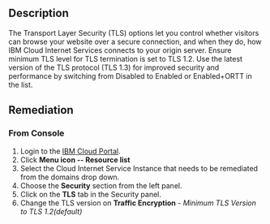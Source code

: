 ## Description

The Transport Layer Security (TLS) options let you control whether visitors can browse
your website over a secure connection, and when they do, how IBM Cloud Internet
Services connects to your origin server. Ensure minimum TLS level for TLS termination is
set to TLS 1.2. Use the latest version of the TLS protocol (TLS 1.3) for improved security
and performance by switching from Disabled to Enabled or Enabled+ORTT in the list.

## Remediation

### From Console

1. Login to the [IBM Cloud Portal](https://cloud.ibm.com).
2. Click **Menu icon -- Resource list**
3. Select the Cloud Internet Service Instance that needs to be remediated from the domains drop down.
4. Choose the **Security** section from the left panel.
5. Click on the **TLS** tab in the Security panel.
6. Change the TLS version on **Traffic Encryption** - *Minimum TLS Version to TLS 1.2(default)*
